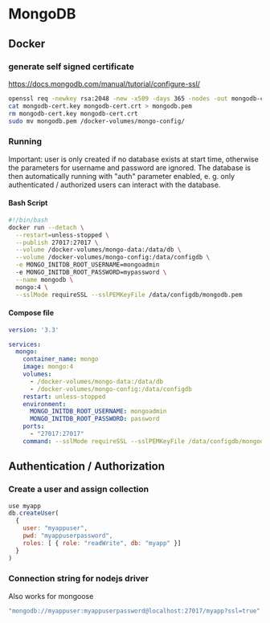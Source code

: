 # MongoDB

## Docker

### generate self signed certificate

https://docs.mongodb.com/manual/tutorial/configure-ssl/

```bash
openssl req -newkey rsa:2048 -new -x509 -days 365 -nodes -out mongodb-cert.crt -keyout mongodb-cert.key
cat mongodb-cert.key mongodb-cert.crt > mongodb.pem
rm mongodb-cert.key mongodb-cert.crt
sudo mv mongodb.pem /docker-volumes/mongo-config/
```

### Running

Important: user is only created if no database exists at start time, otherwise the parameters for username and password are ignored. The database is then automatically running with "auth" parameter enabled, e. g. only authenticated / authorized users can interact with the database.

#### Bash Script

```bash
#!/bin/bash
docker run --detach \
  --restart=unless-stopped \
  --publish 27017:27017 \
  --volume /docker-volumes/mongo-data:/data/db \
  --volume /docker-volumes/mongo-config:/data/configdb \
  -e MONGO_INITDB_ROOT_USERNAME=mongoadmin
  -e MONGO_INITDB_ROOT_PASSWORD=mypassword \
  --name mongodb \
  mongo:4 \
  --sslMode requireSSL --sslPEMKeyFile /data/configdb/mongodb.pem
```

#### Compose file

```yml
version: '3.3'

services:
  mongo:
    container_name: mongo
    image: mongo:4
    volumes:
      - /docker-volumes/mongo-data:/data/db
      - /docker-volumes/mongo-config:/data/configdb
    restart: unless-stopped
    environment:
      MONGO_INITDB_ROOT_USERNAME: mongoadmin
      MONGO_INITDB_ROOT_PASSWORD: password
    ports:
      - "27017:27017"
    command: --sslMode requireSSL --sslPEMKeyFile /data/configdb/mongodb.pem


```


## Authentication / Authorization

### Create a user and assign collection

```javascript
use myapp
db.createUser(
  {
    user: "myappuser",
    pwd: "myappuserpassword",
    roles: [ { role: "readWrite", db: "myapp" }]
  }
)
```

### Connection string for nodejs driver

Also works for mongoose

```javascript
"mongodb://myappuser:myappuserpassword@localhost:27017/myapp?ssl=true"
```
